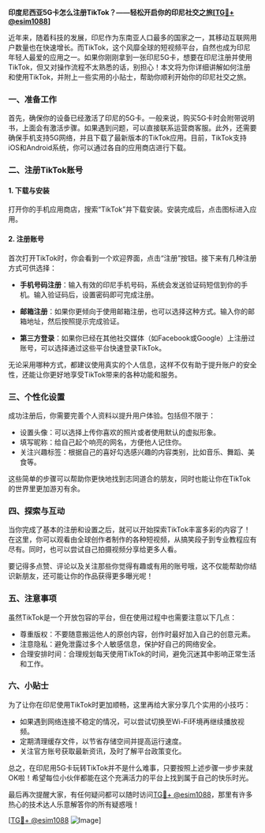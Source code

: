 **印度尼西亚5G卡怎么注册TikTok？——轻松开启你的印尼社交之旅[[TG💪+ @esim1088](https://t.me/s/esim1088)]**

近年来，随着科技的发展，印尼作为东南亚人口最多的国家之一，其移动互联网用户数量也在快速增长。而TikTok，这个风靡全球的短视频平台，自然也成为印尼年轻人最爱的应用之一。如果你刚刚拿到一张印尼5G卡，想要在印尼注册并使用TikTok，但又对操作流程不太熟悉的话，别担心！本文将为你详细讲解如何注册和使用TikTok，并附上一些实用的小贴士，帮助你顺利开始你的印尼社交之旅。

### 一、准备工作

首先，确保你的设备已经激活了印尼的5G卡。一般来说，购买5G卡时会附带说明书，上面会有激活步骤。如果遇到问题，可以直接联系运营商客服。此外，还需要确保手机支持5G网络，并且下载了最新版本的TikTok应用。目前，TikTok支持iOS和Android系统，你可以通过各自的应用商店进行下载。

### 二、注册TikTok账号

#### 1. 下载与安装
打开你的手机应用商店，搜索“TikTok”并下载安装。安装完成后，点击图标进入应用。

#### 2. 注册账号
首次打开TikTok时，你会看到一个欢迎界面，点击“注册”按钮。接下来有几种注册方式可供选择：

- **手机号码注册**：输入有效的印尼手机号码，系统会发送验证码短信到你的手机。输入验证码后，设置密码即可完成注册。
  
- **邮箱注册**：如果你更倾向于使用邮箱注册，也可以选择这种方式。输入你的邮箱地址，然后按照提示完成验证。

- **第三方登录**：如果你已经在其他社交媒体（如Facebook或Google）上注册过账号，可以选择通过这些平台快速登录TikTok。

无论采用哪种方式，都建议使用真实的个人信息，这样不仅有助于提升账户的安全性，还能让你更好地享受TikTok带来的各种功能和服务。

### 三、个性化设置

成功注册后，你需要完善个人资料以提升用户体验。包括但不限于：

- 设置头像：可以选择上传你喜欢的照片或者使用默认的虚拟形象。
- 填写昵称：给自己起个响亮的网名，方便他人记住你。
- 关注兴趣标签：根据自己的喜好勾选感兴趣的内容类别，比如音乐、舞蹈、美食等。

这些简单的步骤可以帮助你更快地找到志同道合的朋友，同时也能让你在TikTok的世界里更加游刃有余。

### 四、探索与互动

当你完成了基本的注册和设置之后，就可以开始探索TikTok丰富多彩的内容了！在这里，你可以观看由全球创作者制作的各种短视频，从搞笑段子到专业教程应有尽有。同时，也可以尝试自己拍摄视频分享给更多人看。

要记得多点赞、评论以及关注那些你觉得有趣或有用的账号哦，这不仅能帮助你结识新朋友，还可能让你的作品获得更多曝光呢！

### 五、注意事项

虽然TikTok是一个开放包容的平台，但在使用过程中也需要注意以下几点：

- 尊重版权：不要随意搬运他人的原创内容，创作时最好加入自己的创意元素。
- 注意隐私：避免泄露过多个人敏感信息，保护好自己的网络安全。
- 合理安排时间：合理规划每天使用TikTok的时间，避免沉迷其中影响正常生活和工作。

### 六、小贴士

为了让你在印尼使用TikTok时更加顺畅，这里再给大家分享几个实用的小技巧：

- 如果遇到网络连接不稳定的情况，可以尝试切换至Wi-Fi环境再继续播放视频。
- 定期清理缓存文件，以节省存储空间并提高运行速度。
- 关注官方账号获取最新资讯，及时了解平台政策变化。

总之，在印尼用5G卡玩转TikTok并不是什么难事，只要按照上述步骤一步步来就OK啦！希望每位小伙伴都能在这个充满活力的平台上找到属于自己的快乐时光。

最后再次提醒大家，有任何疑问都可以随时访问[TG💪+ @esim1088](https://t.me/s/esim1088)，那里有许多热心的技术达人乐意解答你的所有疑惑哦！

[[TG💪+ @esim1088](https://t.me/s/esim1088) ![Image](https://i.postimg.cc/4NQfJmqS/Snipaste-2025-05-13-00-14-12.png)]